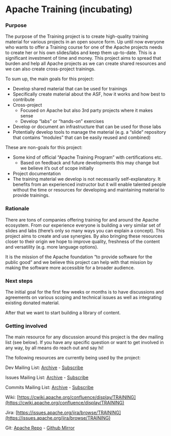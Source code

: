 Apache Training (incubating)
============================

### Purpose
The purpose of the Training project is to create high-quality training material for various projects in an open source form. Up until now everyone who wants to offer a Training course for one of the Apache projects needs to create her or his own slides/labs and keep them up-to-date. This is a significant investment of time and money. This project aims to spread that burden and help all Apache projects as we can create shared resources and we can also create cross-project trainings.

To sum up, the main goals for this project:

- Develop shared material that can be used for trainings
- Specifically create material about the ASF, how it works and how best to contribute
- Cross-project
    - Focused on Apache but also 3rd party projects where it makes sense
    - Develop “labs” or “hands-on” exercises
- Develop or document an infrastructure that can be used for those labs
- Potentially develop tools to manage the material (e.g. a “slide” repository that contains “modules” that can be easily reused and combined)

These are non-goals for this project:

- Some kind of official “Apache Training Program” with certifications etc.
    - Based on feedback and future developments this may change but we believe it’s out of scope initially
- Project documentation
- The training material we develop is not necessarily self-explanatory. It benefits from an experienced instructor but it will enable talented people without the time or resources for developing and maintaining material to provide trainings.

### Rationale
There are tons of companies offering training for and around the Apache ecosystem. From our experience everyone is building a very similar set of slides and labs (there’s only so many ways you can explain a concept). This project aims to create and use synergies. By also bringing these resources closer to their origin we hope to improve quality, freshness of the content and versatility (e.g. more language options).

It is the mission of the Apache foundation “to provide software for the public good” and we believe this project can help with that mission by making the software more accessible for a broader audience.

### Next steps
The initial goal for the first few weeks or months is to have discussions and agreements on various scoping and technical issues as well as integrating existing donated material.

After that we want to start building a library of content.


### Getting involved

The main resource for any discussion around this project is the dev mailing list (see below). If you have any specific question or want to get involved in any way, by all means do reach out and say hi!

The following resources are currently being used by the project:

Dev Mailing List: [Archive](https://lists.apache.org/list.html?dev@training.apache.org)  -  [Subscribe](mailto:dev-subscribe@training.apache.org)

Issues Mailing List: [Archive](https://lists.apache.org/list.html?issues@training.apache.org)  -  [Subscribe](mailto:issues-subscribe@training.apache.org)

Commits Mailing List: [Archive](https://lists.apache.org/list.html?commits@training.apache.org)  -  [Subscribe](mailto:commits-subscribe@training.apache.org)

Wiki: [https://cwiki.apache.org/confluence/display/TRAINING](https://cwiki.apache.org/confluence/display/TRAINING)

Jira: [https://issues.apache.org/jira/browse/TRAINING](https://issues.apache.org/jira/browse/TRAINING)

Git: [Apache Repo](https://gitbox.apache.org/repos/asf?p=incubator-training.git) - [Github Mirror](https://github.com/apache/incubator-training)